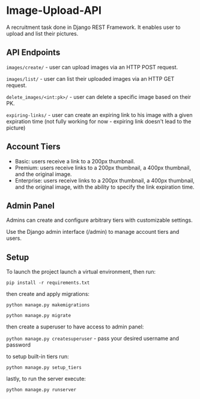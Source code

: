 # Image-Upload-API
A recruitment task done in Django REST Framework. It enables user to upload and list their pictures.

## API Endpoints
```images/create/``` - user can upload images via an HTTP POST request.

```images/list/``` - user can list their uploaded images via an HTTP GET request.

```delete_images/<int:pk>/``` - user can delete a specific image based on their PK.

```expiring-links/``` - user can create an expiring link to his image with a given expiration time (not fully working for now - expiring link doesn't lead to the picture)

## Account Tiers
- Basic: users receive a link to a 200px thumbnail.
- Premium: users receive links to a 200px thumbnail, a 400px thumbnail, and the original image.
- Enterprise: users receive links to a 200px thumbnail, a 400px thumbnail, and the original image, with the ability to specify the link expiration time.

## Admin Panel
Admins can create and configure arbitrary tiers with customizable settings.

Use the Django admin interface (/admin) to manage account tiers and users.

## Setup
To launch the project launch a virtual environment, then run:

```pip install -r requirements.txt```

then create and apply migrations:

```python manage.py makemigrations```

```python manage.py migrate```

then create a superuser to have access to admin panel:

```python manage.py createsuperuser``` - pass your desired username and password

to setup built-in tiers run:

```python manage.py setup_tiers```

lastly, to run the server execute:

```python manage.py runserver```